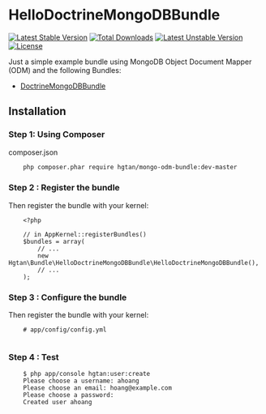 # HelloDoctrineMongoDBBundle

[![Latest Stable Version](https://poser.pugx.org/hgtan/mongo-odm-bundle/v/stable)](https://packagist.org/packages/hgtan/mongo-odm-bundle) [![Total Downloads](https://poser.pugx.org/hgtan/mongo-odm-bundle/downloads)](https://packagist.org/packages/hgtan/mongo-odm-bundle) [![Latest Unstable Version](https://poser.pugx.org/hgtan/mongo-odm-bundle/v/unstable)](https://packagist.org/packages/hgtan/mongo-odm-bundle) [![License](https://poser.pugx.org/hgtan/mongo-odm-bundle/license)](https://packagist.org/packages/hgtan/mongo-odm-bundle)

Just a simple example bundle using MongoDB Object Document Mapper (ODM) and the following Bundles:
* [DoctrineMongoDBBundle](https://github.com/doctrine/DoctrineMongoDBBundle)

Installation
------------

### Step 1: Using Composer

composer.json
```bash
    php composer.phar require hgtan/mongo-odm-bundle:dev-master
```

### Step 2 : Register the bundle

Then register the bundle with your kernel:

```
    <?php

    // in AppKernel::registerBundles()
    $bundles = array(
        // ...
        new Hgtan\Bundle\HelloDoctrineMongoDBBundle\HelloDoctrineMongoDBBundle(),
        // ...
    );
```

### Step 3 : Configure the bundle

Then register the bundle with your kernel:

```
    # app/config/config.yml
    
```

### Step 4 : Test
```
    $ php app/console hgtan:user:create
    Please choose a username: ahoang
    Please choose an email: hoang@example.com
    Please choose a password: 
    Created user ahoang

```